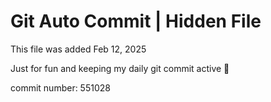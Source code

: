# Git Auto Commit | Hidden File

This file was added Feb 12, 2025

Just for fun and keeping my daily git commit active 🤪

commit number: 551028
